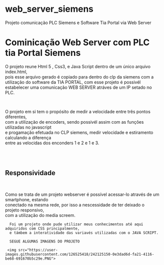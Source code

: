 # web_server_siemens
Projeto comunicação PLC Siemens e Software Tia Portal via Web Server
<h1> Cominicação Web Server com PLC tia Portal Siemens</h1>
  
<p> O projeto reune Html 5 , Css3, e Java Script dentro de um único arquivo index.html,<br>
  pois esse arquivo gerado é copiado para dentro do clp da siemens com a utilização do software da 
  TIA PORTAL, com esse projeto é possivél estabelecer uma comunicação WEB SERVER 
  atráves de um IP setado no PLC.</p>
  <br>
  <p> O projeto em si tem o propósito de medir a velocidade entre três pontos diferentes,<br>
  com a utilização de encoders, sendo possivél assim com as funções utilizadas no javascript<br>
  e progamação efetuada no CLP siemens, medir velocidade e estiramento calculando a diferença<br>
  entre as velocidas dos enconders 1 e 2 e 1 e 3.</p>
  
  <br>
  <br>
  <h2> Responsividade </h2>
  <br>
  
  <p>Como se trata de um projeto webserver é possível acessar-lo através de um smartphone, estando <br>
  conectado na mesma rede, por isso a nescessidade de ter deixado o projeto responsivo,<br>
  com a utilização do media screem. <br>
</p>
    
    
      Foi um projeto onde pude utilizar meus conhecimentos até aqui adquiridos com CSS principalmente, 
      e támbem a interatividade das variavés utilizadas com o JAVA SCRIPT.
      
      SEGUE ALGUMAS IMAGENS DO PROJETO 
      
     <img src="https://user-images.githubusercontent.com/126525418/242125150-0e3dad6d-fa21-4116-be68-691670b5c29e.PNG">
